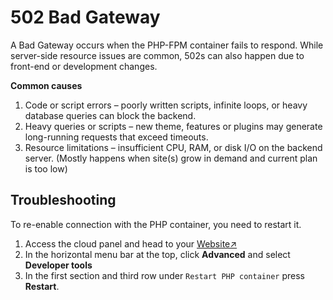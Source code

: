 # 502 Bad Gateway

A Bad Gateway occurs when the PHP-FPM container fails to respond. While server-side resource issues are common, 502s can also happen due to front-end or development changes.

**Common causes**
1. Code or script errors – poorly written scripts, infinite loops, or heavy database queries can block the backend.
2. Heavy queries or scripts – new theme, features or plugins may generate long-running requests that exceed timeouts.
3. Resource limitations – insufficient CPU, RAM, or disk I/O on the backend server. (Mostly happens when site(s) grow in demand and current plan is too low)
   


## Troubleshooting

To re-enable connection with the PHP container, you need to restart it. 

1. Access the cloud panel and head to your [Website↗](https://cloud.envision.nl/websites)
2. In the horizontal menu bar at the top, click **Advanced** and select **Developer tools**
3. In the first section and third row under `Restart PHP container` press **Restart**.

